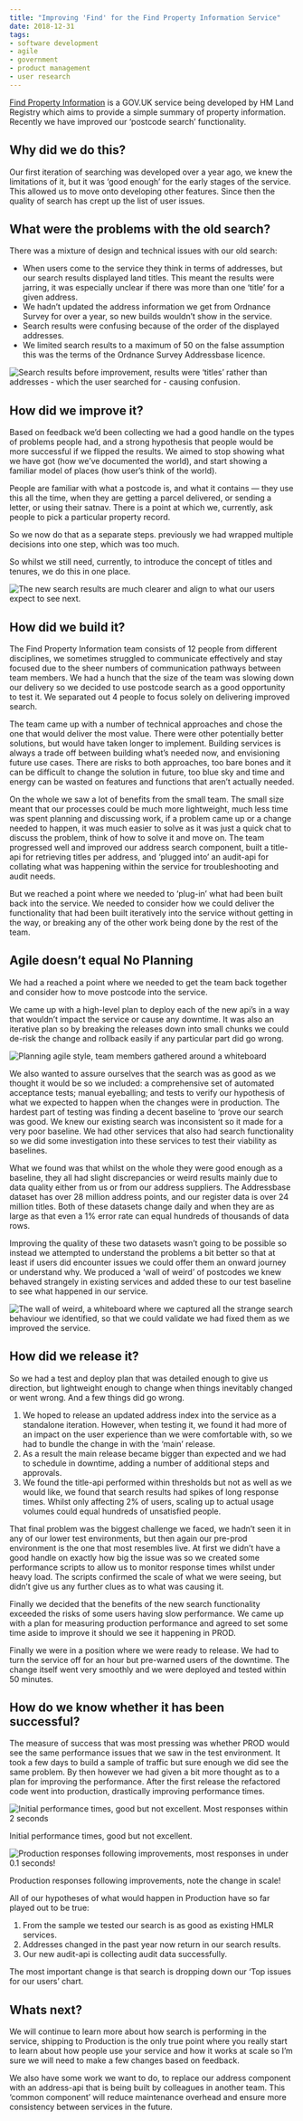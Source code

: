 ```yaml
---
title: "Improving 'Find' for the Find Property Information Service"
date: 2018-12-31
tags:
- software development
- agile
- government
- product management
- user research
---
```

[Find Property Information](https://search-property-information.service.gov.uk/) is a GOV.UK service being developed by HM Land Registry which aims to provide a simple summary of property information. Recently we have improved our ‘postcode search’ functionality.

## Why did we do this?

Our first iteration of searching was developed over a year ago, we knew the limitations of it, but it was ‘good enough’ for the early stages of the service. This allowed us to move onto developing other features. Since then the quality of search has crept up the list of user issues.

## What were the problems with the old search?

There was a mixture of design and technical issues with our old search:

- When users come to the service they think in terms of addresses, but our search results displayed land titles. This meant the results were jarring, it was especially unclear if there was more than one ‘title’ for a given address.
- We hadn’t updated the address information we get from Ordnance Survey for over a year, so new builds wouldn’t show in the service.
- Search results were confusing because of the order of the displayed addresses.
- We limited search results to a maximum of 50 on the false assumption this was the terms of the Ordnance Survey Addressbase licence.

![](/images/search_results_before.jpg "Search results before improvement, results were ‘titles’ rather than addresses - which the user searched for - causing confusion.")

## How did we improve it?

Based on feedback we’d been collecting we had a good handle on the types of problems people had, and a strong hypothesis that people would be more successful if we flipped the results. We aimed to stop showing what we have got (how we’ve documented the world), and start showing a familiar model of places (how user’s think of the world).

People are familiar with what a postcode is, and what it contains — they use this all the time, when they are getting a parcel delivered, or sending a letter, or using their satnav.
There is a point at which we, currently, ask people to pick a particular property record.

So we now do that as a separate steps. previously we had wrapped multiple decisions into one step, which was too much.

So whilst we still need, currently, to introduce the concept of titles and tenures, we do this in one place.

![](/images/search_results_after.jpg "The new search results are much clearer and align to what our users expect to see next.")

## How did we build it?

The Find Property Information team consists of 12 people from different disciplines, we sometimes struggled to communicate effectively and stay focused due to the sheer numbers of communication pathways between team members. We had a hunch that the size of the team was slowing down our delivery so we decided to use postcode search as a good opportunity to test it. We separated out 4 people to focus solely on delivering improved search.

The team came up with a number of technical approaches and chose the one that would deliver the most value. There were other potentially better solutions, but would have taken longer to implement. Building services is always a trade off between building what’s needed now, and envisioning future use cases. There are risks to both approaches, too bare bones and it can be difficult to change the solution in future, too blue sky and time and energy can be wasted on features and functions that aren’t actually needed.

On the whole we saw a lot of benefits from the small team. The small size meant that our processes could be much more lightweight, much less time was spent planning and discussing work, if a problem came up or a change needed to happen, it was much easier to solve as it was just a quick chat to discuss the problem, think of how to solve it and move on.
The team progressed well and improved our address search component, built a title-api for retrieving titles per address, and ‘plugged into’ an audit-api for collating what was happening within the service for troubleshooting and audit needs.

But we reached a point where we needed to ‘plug-in’ what had been built back into the service. We needed to consider how we could deliver the functionality that had been built iteratively into the service without getting in the way, or breaking any of the other work being done by the rest of the team.

## Agile doesn’t equal No Planning

We had a reached a point where we needed to get the team back together and consider how to move postcode into the service.

We came up with a high-level plan to deploy each of the new api’s in a way that wouldn’t impact the service or cause any downtime. It was also an iterative plan so by breaking the releases down into small chunks we could de-risk the change and rollback easily if any particular part did go wrong.

![](/images/whiteboarding.jpg "Planning agile style, team members gathered around a whiteboard")

We also wanted to assure ourselves that the search was as good as we thought it would be so we included: a comprehensive set of automated acceptance tests; manual eyeballing; and tests to verify our hypothesis of what we expected to happen when the changes were in production.
The hardest part of testing was finding a decent baseline to ‘prove our search was good. We knew our existing search was inconsistent so it made for a very poor baseline. We had other services that also had search functionality so we did some investigation into these services to test their viability as baselines.

What we found was that whilst on the whole they were good enough as a baseline, they all had slight discrepancies or weird results mainly due to data quality either from us or from our address suppliers. The Addressbase dataset has over 28 million address points, and our register data is over 24 million titles. Both of these datasets change daily and when they are as large as that even a 1% error rate can equal hundreds of thousands of data rows.

Improving the quality of these two datasets wasn’t going to be possible so instead we attempted to understand the problems a bit better so that at least if users did encounter issues we could offer them an onward journey or understand why. We produced a ‘wall of weird’ of postcodes we knew behaved strangely in existing services and added these to our test baseline to see what happened in our service.

![](/images/wall_of_weird.jpg "The wall of weird, a whiteboard where we captured all the strange search behaviour we identified, so that we could validate we had fixed them as we improved the service.")

## How did we release it?

So we had a test and deploy plan that was detailed enough to give us direction, but lightweight enough to change when things inevitably changed or went wrong. And a few things did go wrong.

1. We hoped to release an updated address index into the service as a standalone iteration. However, when testing it, we found it had more of an impact on the user experience than we were comfortable with, so we had to bundle the change in with the ‘main’ release.
2. As a result the main release became bigger than expected and we had to schedule in downtime, adding a number of additional steps and approvals.
3. We found the title-api performed within thresholds but not as well as we would like, we found that search results had spikes of long response times. Whilst only affecting 2% of users, scaling up to actual usage volumes could equal hundreds of unsatisfied people.

That final problem was the biggest challenge we faced, we hadn’t seen it in any of our lower test environments, but then again our pre-prod environment is the one that most resembles live. At first we didn’t have a good handle on exactly how big the issue was so we created some performance scripts to allow us to monitor response times whilst under heavy load. The scripts confirmed the scale of what we were seeing, but didn’t give us any further clues as to what was causing it.

Finally we decided that the benefits of the new search functionality exceeded the risks of some users having slow performance. We came up with a plan for measuring production performance and agreed to set some time aside to improve it should we see it happening in PROD.

Finally we were in a position where we were ready to release. We had to turn the service off for an hour but pre-warned users of the downtime. The change itself went very smoothly and we were deployed and tested within 50 minutes.

## How do we know whether it has been successful?

The measure of success that was most pressing was whether PROD would see the same performance issues that we saw in the test environment. It took a few days to build a sample of traffic but sure enough we did see the same problem. By then however we had given a bit more thought as to a plan for improving the performance. After the first release the refactored code went into production, drastically improving performance times.

![](/images/before_performance.jpg "Initial performance times, good but not excellent. Most responses within 2 seconds")

Initial performance times, good but not excellent.

![](/images/after_performance.jpg "Production responses following improvements, most responses in under 0.1 seconds!")

Production responses following improvements, note the change in scale!

All of our hypotheses of what would happen in Production have so far played out to be true:

1. From the sample we tested our search is as good as existing HMLR services.
2. Addresses changed in the past year now return in our search results.
3. Our new audit-api is collecting audit data successfully.

The most important change is that search is dropping down our ‘Top issues for our users’ chart.

## Whats next?

We will continue to learn more about how search is performing in the service, shipping to Production is the only true point where you really start to learn about how people use your service and how it works at scale so I’m sure we will need to make a few changes based on feedback.

We also have some work we want to do, to replace our address component with an address-api that is being built by colleagues in another team. This ‘common component’ will reduce maintenance overhead and ensure more consistency between services in the future.